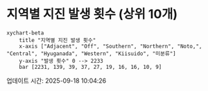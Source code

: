 # 지역별 지진 발생 횟수 (상위 10개)

```mermaid
xychart-beta
    title "지역별 지진 발생 횟수"
    x-axis ["Adjacent", "Off", "Southern", "Northern", "Noto,", "Central", "Hyuganada", "Western", "Kiisuido", "미분류"]
    y-axis "발생 횟수" 0 --> 2233
    bar [2231, 139, 39, 37, 27, 19, 16, 16, 10, 9]
```

업데이트 시간: 2025-09-18 10:04:26
